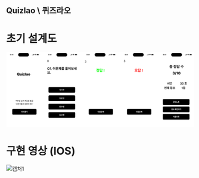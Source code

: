 ## Quizlao \ 퀴즈라오

# 초기 설계도

![캡처](초기설계도.png)

# 구현 영상 (IOS)

![캡처1](Simulator-Screen-Recording-iPhone-13-2022-12-19-at-21.59.54.gif)
